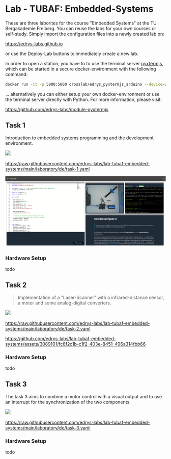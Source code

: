 # Lab - TUBAF: Embedded-Systems

These are three laborites for the course "Embedded Systems" at the TU Bergakademie Freiberg.
You can reuse the labs for your own courses or self-study.
Simply import the configuration files into a newly created lab on:

https://edrys-labs.github.io

or use the Deploy-Lab buttons to immediately create a new lab.

In order to open a station, you have to to use the terminal server [pyxtermjs](https://github.com/edrys-labs/module-pyxtermjs), which can be started in a secure docker-environment with the following command:

```bash
docker run -it -p 5000:5000 crosslab/edrys_pyxtermjs_arduino --device=/dev/ttyACM0:/dev/ttyACM0
```

... alternatively you can either setup your own docker-environment or use the terminal server directly with Python.
For more information, please visit:

https://github.com/edrys-labs/module-pyxtermjs

## Task 1

Introduction to embedded systems programming and the development environment.

[<img src="https://img.shields.io/badge/%F0%9F%9A%80%20-%20Deploy%20Lab%20-%20light?style=plastic" height="25" />](https://edrys-labs.github.io/?/deploy/https://raw.githubusercontent.com/edrys-labs/lab-tubaf-embedded-systems/main/laboratory/de/task-1.yaml)

https://raw.githubusercontent.com/edrys-labs/lab-tubaf-embedded-systems/main/laboratory/de/task-1.yaml

![Task 1](media/task-1.png)

### Hardware Setup

todo

## Task 2

> Implementation of a "Laser-Scanner" with a infrared-distance sensor, a motor and some analog-digital converters.

[<img src="https://img.shields.io/badge/%F0%9F%9A%80%20-%20Deploy%20Lab%20-%20light?style=plastic" height="25" />](https://edrys-labs.github.io/?/deploy/https://raw.githubusercontent.com/edrys-labs/lab-tubaf-embedded-systems/main/laboratory/de/task-2.yaml)

https://raw.githubusercontent.com/edrys-labs/lab-tubaf-embedded-systems/main/laboratory/de/task-2.yaml

https://github.com/edrys-labs/lab-tubaf-embedded-systems/assets/3089101/fc8f2c1b-c1f2-403e-8451-496a314fbb66

### Hardware Setup

todo

## Task 3

The task 3 aims to combine a motor control with a visual output and to use an interrupt for the synchronization of the two components.

[<img src="https://img.shields.io/badge/%F0%9F%9A%80%20-%20Deploy%20Lab%20-%20light?style=plastic" height="25" />](https://edrys-labs.github.io/?/deploy/https://raw.githubusercontent.com/edrys-labs/lab-tubaf-embedded-systems/main/laboratory/de/task-3.yaml)

https://raw.githubusercontent.com/edrys-labs/lab-tubaf-embedded-systems/main/laboratory/de/task-3.yaml

### Hardware Setup

todo

